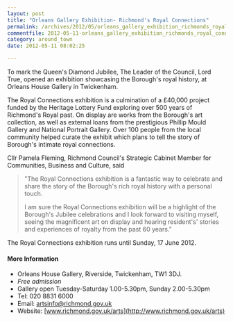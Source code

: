```yaml
---
layout: post
title: "Orleans Gallery Exhibition- Richmond's Royal Connections"
permalink: /archives/2012/05/orleans_gallery_exhibition_richmonds_royal_connect.html
commentfile: 2012-05-11-orleans_gallery_exhibition_richmonds_royal_connect
category: around_town
date: 2012-05-11 08:02:25

---
```


To mark the Queen's Diamond Jubilee, The Leader of the Council, Lord True, opened an exhibition showcasing the Borough's royal history, at Orleans House Gallery in Twickenham.

The Royal Connections exhibition is a culmination of a £40,000 project funded by the Heritage Lottery Fund exploring over 500 years of Richmond's Royal past. On display are works from the Borough's art collection, as well as external loans from the prestigious Phillip Mould Gallery and National Portrait Gallery. Over 100 people from the local community helped curate the exhibit which plans to tell the story of Borough's intimate royal connections.

Cllr Pamela Fleming, Richmond Council's Strategic Cabinet Member for Communities, Business and Culture, said

> "The Royal Connections exhibition is a fantastic way to celebrate and share the story of the Borough's rich royal history with a personal touch.
> 
>  I am sure the Royal Connections exhibition will be a highlight of the Borough's Jubilee celebrations and I look forward to visiting myself, seeing the magnificent art on display and hearing resident's' stories and experiences of royalty from the past 60 years."
> 
 The Royal Connections exhibition runs until Sunday, 17 June 2012.

#### More Information

-   Orleans House Gallery, Riverside, Twickenham, TW1 3DJ.
-   *Free admission*
-   Gallery open Tuesday-Saturday 1.00-5.30pm, Sunday 2.00-5.30pm
-   Tel: 020 8831 6000
-   Email: [artsinfo@richmond.gov.uk](mailto:artsinfo@richmond.gov.uk)
-   Website: [www.richmond.gov.uk/arts](http://www.richmond.gov.uk/arts)
